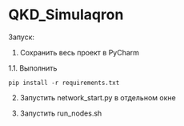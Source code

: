 # QKD_Simulaqron

Запуск:

1. Сохранить весь проект в PyCharm
  
  1.1. Выполнить 
  <pre><code>pip install -r requirements.txt</code></pre>
  
2. Запустить network_start.py в отдельном окне

3. Запустить run_nodes.sh
